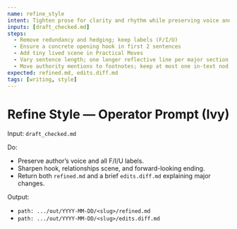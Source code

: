 ```yaml
---
name: refine_style
intent: Tighten prose for clarity and rhythm while preserving voice and labels
inputs: [draft_checked.md]
steps:
  - Remove redundancy and hedging; keep labels (F/I/U)
  - Ensure a concrete opening hook in first 2 sentences
  - Add tiny lived scene in Practical Moves
  - Vary sentence length; one longer reflective line per major section
  - Move authority mentions to footnotes; keep at most one in-text nod
expected: refined.md, edits.diff.md
tags: [writing, style]
---
```


# Refine Style — Operator Prompt (Ivy)

Input: `draft_checked.md`

Do:
- Preserve author’s voice and all F/I/U labels.
- Sharpen hook, relationships scene, and forward-looking ending.
- Return both `refined.md` and a brief `edits.diff.md` explaining major changes.

Output:
- `path: .../out/YYYY-MM-DD/<slug>/refined.md`
- `path: .../out/YYYY-MM-DD/<slug>/edits.diff.md`

